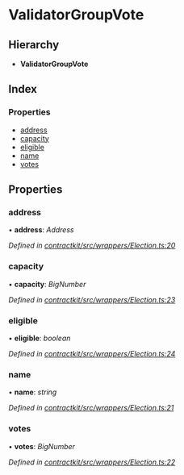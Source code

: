 # ValidatorGroupVote

## Hierarchy

* **ValidatorGroupVote**

## Index

### Properties

* [address]()
* [capacity]()
* [eligible]()
* [name]()
* [votes]()

## Properties

### address

• **address**: _Address_

_Defined in_ [_contractkit/src/wrappers/Election.ts:20_](https://github.com/celo-org/celo-monorepo/blob/master/packages/sdk/contractkit/src/wrappers/Election.ts#L20)

### capacity

• **capacity**: _BigNumber_

_Defined in_ [_contractkit/src/wrappers/Election.ts:23_](https://github.com/celo-org/celo-monorepo/blob/master/packages/sdk/contractkit/src/wrappers/Election.ts#L23)

### eligible

• **eligible**: _boolean_

_Defined in_ [_contractkit/src/wrappers/Election.ts:24_](https://github.com/celo-org/celo-monorepo/blob/master/packages/sdk/contractkit/src/wrappers/Election.ts#L24)

### name

• **name**: _string_

_Defined in_ [_contractkit/src/wrappers/Election.ts:21_](https://github.com/celo-org/celo-monorepo/blob/master/packages/sdk/contractkit/src/wrappers/Election.ts#L21)

### votes

• **votes**: _BigNumber_

_Defined in_ [_contractkit/src/wrappers/Election.ts:22_](https://github.com/celo-org/celo-monorepo/blob/master/packages/sdk/contractkit/src/wrappers/Election.ts#L22)

